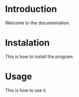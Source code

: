 <!-- FILE: 01-introduction.md -->

# Introduction

Welcome to the documentation.

<!-- FILE: 02-installation.md -->

# Instalation

This is how to install the program.

<!-- FILE: 03-usage.md -->

# Usage

This is how to use it.